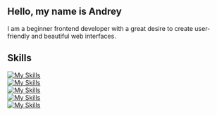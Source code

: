 ## Hello, my name is Andrey

I am a beginner frontend developer with a great desire to create user-friendly and beautiful web interfaces.

## Skills
[![My Skills](https://skillicons.dev/icons?i=js,html,css,nodejs)](https://skillicons.dev)  
[![My Skills](https://skillicons.dev/icons?i=npm,yarn)](https://skillicons.dev)  
[![My Skills](https://skillicons.dev/icons?i=react,redux)](https://skillicons.dev)  
[![My Skills](https://skillicons.dev/icons?i=webpack)](https://skillicons.dev)  
[![My Skills](https://skillicons.dev/icons?i=ae)](https://skillicons.dev)
